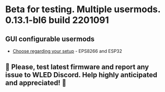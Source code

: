 # Beta for testing. Multiple usermods. 0.13.1-bl6 build 2201091

## GUI configurable usermods

- [Choose regarding your setup](https://github.com/srg74/WLED-wemos-shield/tree/master/resources/experimental/Firmware) - EPS8266 and ESP32

## 🔴 Please, test latest firmware and report any issue to WLED Discord. Help highly anticipated and appreciated! 🔴
